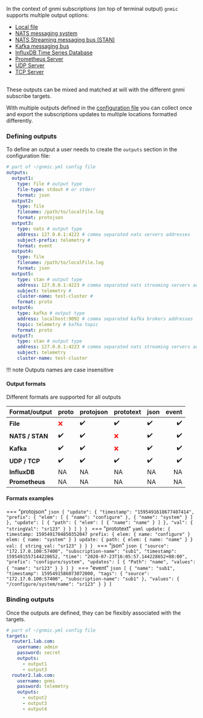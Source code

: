 In the context of gnmi subscriptions (on top of terminal output) `gnmic` supports multiple output options:

* [Local file](file_output.md)
* [NATS messaging system](nats_output.md)
* [NATS Streaming messaging bus (STAN)](stan_output.md)
* [Kafka messaging bus](kafka_output.md)
* [InfluxDB Time Series Database](influxdb_output.md)
* [Prometheus Server](prometheus_output.md)
* [UDP Server](udp_output.md)
* [TCP Server](tcp_output.md)

<div class="mxgraph" style="max-width:100%;border:1px solid transparent;margin:0 auto; display:block;" data-mxgraph="{&quot;page&quot;:12,&quot;zoom&quot;:1.4,&quot;highlight&quot;:&quot;#0000ff&quot;,&quot;nav&quot;:true,&quot;check-visible-state&quot;:true,&quot;resize&quot;:true,&quot;url&quot;:&quot;https://raw.githubusercontent.com/karimra/gnmic/diagrams/diagrams/outputs.drawio&quot;}"></div>

<script type="text/javascript" src="https://cdn.jsdelivr.net/gh/hellt/drawio-js@main/embed2.js?&fetch=https%3A%2F%2Fraw.githubusercontent.com%2Fkarimra%2Fgnmic%2Fdiagrams%2F/outputs.drawio" async></script>

These outputs can be mixed and matched at will with the different gnmi subscribe targets.

With multiple outputs defined in the [configuration file](../configuration_file.md) you can collect once 
and export the subscriptions updates to multiple locations formatted differently.

### Defining outputs

To define an output a user needs to create the `outputs` section in the configuration file:

```yaml
# part of ~/gnmic.yml config file
outputs:
  output1:
    type: file # output type
    file-type: stdout # or stderr
    format: json
  output2:
    type: file
    filename: /path/to/localFile.log  
    format: protojson
  output3:
    type: nats # output type
    address: 127.0.0.1:4222 # comma separated nats servers addresses
    subject-prefix: telemetry #
    format: event
  output4:
    type: file
    filename: /path/to/localFile.log  
    format: json
  output5:
    type: stan # output type
    address: 127.0.0.1:4223 # comma separated nats streaming servers addresses
    subject: telemetry #
    cluster-name: test-cluster #
    format: proto
  output6:
    type: kafka # output type
    address: localhost:9092 # comma separated kafka brokers addresses
    topic: telemetry # kafka topic
    format: proto
  output7:
    type: stan # output type
    address: 127.0.0.1:4223 # comma separated nats streaming servers addresses
    subject: telemetry
    cluster-name: test-cluster
```

!!! note
    Outputs names are case insensitive

#### Output formats

Different formats are supported for all outputs

**Format/output** | **proto**                          | **protojson**                   |  **prototext**                      | **json**                       | **event**
----------------- | ---------------------------------- | --------------------------------| ------------------------------------|--------------------------------|--------------------------------:
**File**          | <span style="color:red">:x:</span> | <span>:heavy_check_mark:</span> | <span>:heavy_check_mark:</span>     |<span>:heavy_check_mark:</span> |<span>:heavy_check_mark:</span>
**NATS / STAN**   | <span>:heavy_check_mark:</span>    | <span>:heavy_check_mark:</span> | <span style="color:red">:x: </span> |<span>:heavy_check_mark:</span> |<span>:heavy_check_mark:</span>
**Kafka**         | <span>:heavy_check_mark:</span>    | <span>:heavy_check_mark:</span> | <span style="color:red">:x: </span> |<span>:heavy_check_mark:</span> |<span>:heavy_check_mark:</span>
**UDP / TCP**     | <span>:heavy_check_mark:</span>    | <span>:heavy_check_mark:</span> | <span>:heavy_check_mark:</span>     |<span>:heavy_check_mark:</span> |<span>:heavy_check_mark:</span>
**InfluxDB**      | <span>NA</span>                    | <span>NA</span>                 | <span>NA</span>                     |<span>NA</span>                 |<span>NA</span>                    
**Prometheus**    | <span>NA</span>                    | <span>NA</span>                 | <span>NA</span>                     |<span>NA</span>                 |<span>NA</span>                    

#### Formats examples

=== "protojson"
    ```json
    {
      "update": {
      "timestamp": "1595491618677407414",
      "prefix": {
        "elem": [
          {
            "name": "configure"
          },
          {
            "name": "system"
          }
        ]
      },
      "update": [
        {
          "path": {
            "elem": [
              {
                "name": "name"
              }
            ]
            },
            "val": {
              "stringVal": "sr123"
            }
          }
        ]
      }
    }
    ```
=== "prototext"
    ```yaml
    update: {
      timestamp: 1595491704850352047
      prefix: {
        elem: {
          name: "configure"
        }
        elem: {
          name: "system"
        }
      }
      update: {
        path: {
          elem: {
            name: "name"
          }
        }
        val: {
          string_val: "sr123"
        }
      }
    }
    ```
=== "json"
    ```json
    {
      "source": "172.17.0.100:57400",
      "subscription-name": "sub1",
      "timestamp": 1595491557144228652,
      "time": "2020-07-23T16:05:57.144228652+08:00",
      "prefix": "configure/system",
      "updates": [
        {
          "Path": "name",
          "values": {
            "name": "sr123"
          }
        }
      ]
    }
    ```
=== "event"
    ```json
    [
      {
        "name": "sub1",
        "timestamp": 1595491586073072000,
        "tags": {
          "source": "172.17.0.100:57400",
          "subscription-name": "sub1"
      },
        "values": {
          "/configure/system/name": "sr123"
        }
      }
    ]
    ```

### Binding outputs

Once the outputs are defined, they can be flexibly associated with the targets.

```yaml
# part of ~/gnmic.yml config file
targets:
  router1.lab.com:
    username: admin
    password: secret
    outputs:
      - output1
      - output3
  router2.lab.com:
    username: gnmi
    password: telemetry
    outputs:
      - output2
      - output3
      - output4
```
